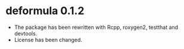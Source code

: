 # deformula 0.1.2

- The package has been rewritten with Rcpp, roxygen2, testthat and devtools.
- License has been changed.



